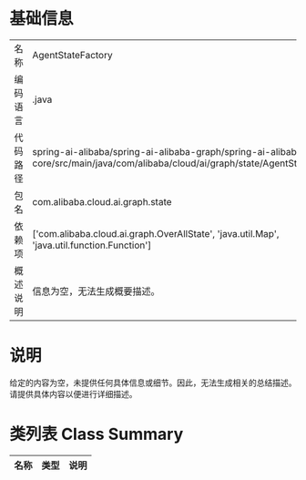 # 基础信息

|      |      |
|------|------|
| 名称 | AgentStateFactory |
| 编码语言 | .java |
| 代码路径 | spring-ai-alibaba/spring-ai-alibaba-graph/spring-ai-alibaba-graph-core/src/main/java/com/alibaba/cloud/ai/graph/state/AgentStateFactory.java |
| 包名 | com.alibaba.cloud.ai.graph.state |
| 依赖项 | ['com.alibaba.cloud.ai.graph.OverAllState', 'java.util.Map', 'java.util.function.Function'] |
| 概述说明 | 信息为空，无法生成概要描述。 |

# 说明

给定的内容为空，未提供任何具体信息或细节。因此，无法生成相关的总结描述。请提供具体内容以便进行详细描述。

# 类列表 Class Summary

| 名称   | 类型  | 说明 |
|-------|------|-------------|




